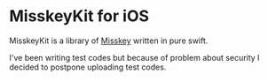 # MisskeyKit for iOS

MisskeyKit is a library of [Misskey](https://misskey.io) written in pure swift.

I've been writing test codes but because of problem about security I decided to postpone uploading test codes.
